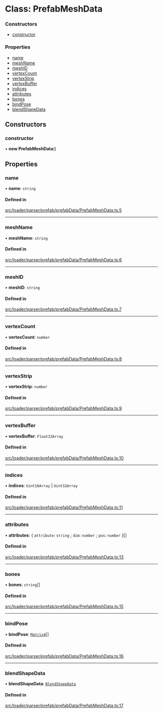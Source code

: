 # Class: PrefabMeshData

### Constructors

- [constructor](PrefabMeshData.md#constructor)

### Properties

- [name](PrefabMeshData.md#name)
- [meshName](PrefabMeshData.md#meshname)
- [meshID](PrefabMeshData.md#meshid)
- [vertexCount](PrefabMeshData.md#vertexcount)
- [vertexStrip](PrefabMeshData.md#vertexstrip)
- [vertexBuffer](PrefabMeshData.md#vertexbuffer)
- [indices](PrefabMeshData.md#indices)
- [attributes](PrefabMeshData.md#attributes)
- [bones](PrefabMeshData.md#bones)
- [bindPose](PrefabMeshData.md#bindpose)
- [blendShapeData](PrefabMeshData.md#blendshapedata)

## Constructors

### constructor

• **new PrefabMeshData**()

## Properties

### name

• **name**: `string`

#### Defined in

[src/loader/parser/prefab/prefabData/PrefabMeshData.ts:5](https://github.com/Orillusion/orillusion/blob/main/src/loader/parser/prefab/prefabData/PrefabMeshData.ts#L5)

___

### meshName

• **meshName**: `string`

#### Defined in

[src/loader/parser/prefab/prefabData/PrefabMeshData.ts:6](https://github.com/Orillusion/orillusion/blob/main/src/loader/parser/prefab/prefabData/PrefabMeshData.ts#L6)

___

### meshID

• **meshID**: `string`

#### Defined in

[src/loader/parser/prefab/prefabData/PrefabMeshData.ts:7](https://github.com/Orillusion/orillusion/blob/main/src/loader/parser/prefab/prefabData/PrefabMeshData.ts#L7)

___

### vertexCount

• **vertexCount**: `number`

#### Defined in

[src/loader/parser/prefab/prefabData/PrefabMeshData.ts:8](https://github.com/Orillusion/orillusion/blob/main/src/loader/parser/prefab/prefabData/PrefabMeshData.ts#L8)

___

### vertexStrip

• **vertexStrip**: `number`

#### Defined in

[src/loader/parser/prefab/prefabData/PrefabMeshData.ts:9](https://github.com/Orillusion/orillusion/blob/main/src/loader/parser/prefab/prefabData/PrefabMeshData.ts#L9)

___

### vertexBuffer

• **vertexBuffer**: `Float32Array`

#### Defined in

[src/loader/parser/prefab/prefabData/PrefabMeshData.ts:10](https://github.com/Orillusion/orillusion/blob/main/src/loader/parser/prefab/prefabData/PrefabMeshData.ts#L10)

___

### indices

• **indices**: `Uint16Array` \| `Uint32Array`

#### Defined in

[src/loader/parser/prefab/prefabData/PrefabMeshData.ts:11](https://github.com/Orillusion/orillusion/blob/main/src/loader/parser/prefab/prefabData/PrefabMeshData.ts#L11)

___

### attributes

• **attributes**: { `attribute`: `string` ; `dim`: `number` ; `pos`: `number`  }[]

#### Defined in

[src/loader/parser/prefab/prefabData/PrefabMeshData.ts:13](https://github.com/Orillusion/orillusion/blob/main/src/loader/parser/prefab/prefabData/PrefabMeshData.ts#L13)

___

### bones

• **bones**: `string`[]

#### Defined in

[src/loader/parser/prefab/prefabData/PrefabMeshData.ts:15](https://github.com/Orillusion/orillusion/blob/main/src/loader/parser/prefab/prefabData/PrefabMeshData.ts#L15)

___

### bindPose

• **bindPose**: [`Matrix4`](Matrix4.md)[]

#### Defined in

[src/loader/parser/prefab/prefabData/PrefabMeshData.ts:16](https://github.com/Orillusion/orillusion/blob/main/src/loader/parser/prefab/prefabData/PrefabMeshData.ts#L16)

___

### blendShapeData

• **blendShapeData**: [`BlendShapeData`](BlendShapeData.md)

#### Defined in

[src/loader/parser/prefab/prefabData/PrefabMeshData.ts:17](https://github.com/Orillusion/orillusion/blob/main/src/loader/parser/prefab/prefabData/PrefabMeshData.ts#L17)
